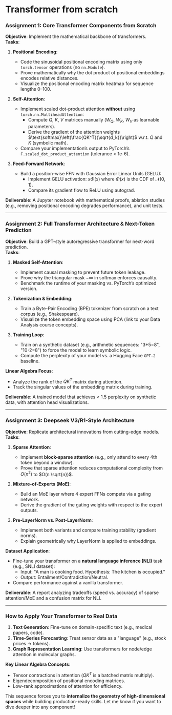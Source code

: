# Transformer from scratch


### **Assignment 1: Core Transformer Components from Scratch**  
**Objective**: Implement the mathematical backbone of transformers.  
**Tasks**:  
1. **Positional Encoding**:  
   - Code the sinusoidal positional encoding matrix using only `torch.tensor` operations (no `nn.Module`).  
   - Prove mathematically why the dot product of positional embeddings encodes relative distances.  
   - Visualize the positional encoding matrix heatmap for sequence lengths 0–100.  

2. **Self-Attention**:  
   - Implement scaled dot-product attention **without** using `torch.nn.MultiheadAttention`:  
     - Compute $Q$, $K$, $V$ matrices manually ($W_Q$, $W_K$, $W_V$ as learnable parameters).  
     - Derive the gradient of the attention weights $\text{softmax}\left(\frac{QK^T}{\sqrt{d_k}}\right)$ w.r.t. $Q$ and $K$ (symbolic math).  
   - Compare your implementation’s output to PyTorch’s `F.scaled_dot_product_attention` (tolerance < 1e-6).  

3. **Feed-Forward Network**:  
   - Build a position-wise FFN with Gaussian Error Linear Units (GELU):  
     - Implement GELU activation: $x \Phi(x)$ where $\Phi(x)$ is the CDF of $\mathcal{N}(0,1)$.  
     - Compare its gradient flow to ReLU using autograd.  

**Deliverable**: A Jupyter notebook with mathematical proofs, ablation studies (e.g., removing positional encoding degrades performance), and unit tests.

---

### **Assignment 2: Full Transformer Architecture & Next-Token Prediction**  
**Objective**: Build a GPT-style autoregressive transformer for next-word prediction.  
**Tasks**:  
1. **Masked Self-Attention**:  
   - Implement causal masking to prevent future token leakage.  
   - Prove why the triangular mask $-∞$ in softmax enforces causality.  
   - Benchmark the runtime of your masking vs. PyTorch’s optimized version.  

2. **Tokenization & Embedding**:  
   - Train a Byte-Pair Encoding (BPE) tokenizer from scratch on a text corpus (e.g., Shakespeare).  
   - Visualize the token embedding space using PCA (link to your Data Analysis course concepts).  

3. **Training Loop**:  
   - Train on a synthetic dataset (e.g., arithmetic sequences: "3+5=8", "10-2=8") to force the model to learn symbolic logic.  
   - Compute the perplexity of your model vs. a Hugging Face `GPT-2` baseline.  

**Linear Algebra Focus**:  
- Analyze the rank of the $QK^T$ matrix during attention.  
- Track the singular values of the embedding matrix during training.  

**Deliverable**: A trained model that achieves < 1.5 perplexity on synthetic data, with attention head visualizations.

---

### **Assignment 3: Deepseek V3/R1-Style Architecture**  
**Objective**: Replicate architectural innovations from cutting-edge models.  
**Tasks**:  
1. **Sparse Attention**:  
   - Implement **block-sparse attention** (e.g., only attend to every 4th token beyond a window).  
   - Prove that sparse attention reduces computational complexity from $O(n^2)$ to $O(n \sqrt{n})$.  

2. **Mixture-of-Experts (MoE)**:  
   - Build an MoE layer where 4 expert FFNs compete via a gating network.  
   - Derive the gradient of the gating weights with respect to the expert outputs.  

3. **Pre-LayerNorm vs. Post-LayerNorm**:  
   - Implement both variants and compare training stability (gradient norms).  
   - Explain geometrically why LayerNorm is applied to embeddings.  

**Dataset Application**:  
- Fine-tune your transformer on a **natural language inference (NLI)** task (e.g., SNLI dataset):  
  - Input: "A man is cooking food. Hypothesis: The kitchen is occupied."  
  - Output: Entailment/Contradiction/Neutral.  
- Compare performance against a vanilla transformer.  

**Deliverable**: A report analyzing tradeoffs (speed vs. accuracy) of sparse attention/MoE and a confusion matrix for NLI.

---

### **How to Apply Your Transformer to Real Data**  
1. **Text Generation**: Fine-tune on domain-specific text (e.g., medical papers, code).  
2. **Time-Series Forecasting**: Treat sensor data as a "language" (e.g., stock prices $\to$ tokens).  
3. **Graph Representation Learning**: Use transformers for node/edge attention in molecular graphs.  

**Key Linear Algebra Concepts**:  
- Tensor contractions in attention ($QK^T$ is a batched matrix multiply).  
- Eigendecomposition of positional encoding matrices.  
- Low-rank approximations of attention for efficiency.  

This sequence forces you to **internalize the geometry of high-dimensional spaces** while building production-ready skills. Let me know if you want to dive deeper into any component!